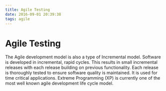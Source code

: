 ```yaml
---
title: Agile Testing
date: 2016-09-01 20:39:38
tags: agile
---
```

# Agile Testing
The Agile development model is also a type of Incremental model. Software is developed in incremental, rapid cycles. This results in small incremental releases with each release building on previous functionality. Each release is thoroughly tested to ensure software quality is maintained. It is used for time critical applications.  Extreme Programming (XP) is currently one of the most well known agile development life cycle model.